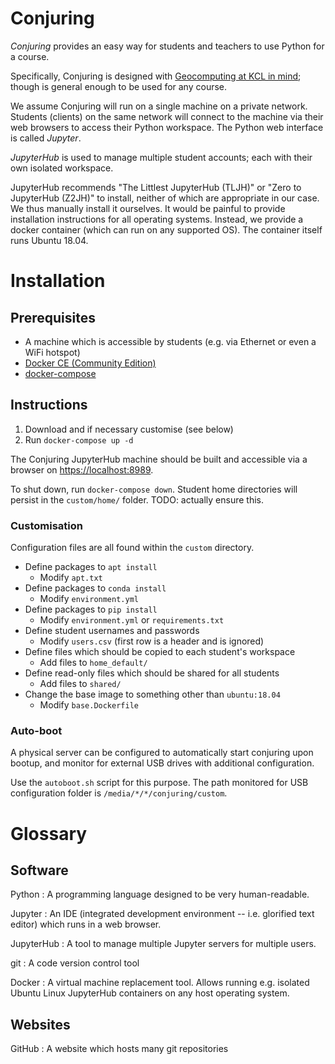 # Conjuring

*Conjuring* provides an easy way for students and teachers to use Python for a
course.

Specifically, Conjuring is designed with [Geocomputing at KCL in mind][geocomp];
though is general enough to be used for any course.

We assume Conjuring will run on a single machine on a private network. Students
(clients) on the same network will connect to the machine via their web browsers
to access their Python workspace. The Python web interface is called *Jupyter*.

*JupyterHub* is used to manage multiple student accounts; each with their own
isolated workspace.

JupyterHub recommends "The Littlest JupyterHub (TLJH)" or "Zero to JupyterHub
(Z2JH)" to install, neither of which are appropriate in our case. We thus
manually install it ourselves. It would be painful to provide installation
instructions for all operating systems. Instead, we provide a docker container
(which can run on any supported OS). The container itself runs Ubuntu 18.04.

[geocomp]: TODO

# Installation

## Prerequisites
- A machine which is accessible by students (e.g. via Ethernet or even a WiFi hotspot)
- [Docker CE (Community Edition)][docker-ce]
- [docker-compose][docker-compose]

[docker-ce]: https://docs.docker.com/install/
[docker-compose]: https://github.com/docker/compose/releases

## Instructions
1. Download and if necessary customise (see below)
2. Run `docker-compose up -d`

The Conjuring JupyterHub machine should be built and accessible via a browser on
<https://localhost:8989>.

To shut down, run `docker-compose down`.
Student home directories will persist in the `custom/home/` folder.
TODO: actually ensure this.

### Customisation
Configuration files are all found within the `custom` directory.

- Define packages to `apt install`
  + Modify `apt.txt`
- Define packages to `conda install`
  + Modify `environment.yml`
- Define packages to `pip install`
  + Modify `environment.yml` or `requirements.txt`
- Define student usernames and passwords
  + Modify `users.csv` (first row is a header and is ignored)
- Define files which should be copied to each student's workspace
  + Add files to `home_default/`
- Define read-only files which should be shared for all students
  + Add files to `shared/`
- Change the base image to something other than `ubuntu:18.04`
  + Modify `base.Dockerfile`

### Auto-boot

A physical server can be configured to automatically start conjuring upon
bootup, and monitor for external USB drives with additional configuration.

Use the `autoboot.sh` script for this purpose. The path monitored for USB
configuration folder is `/media/*/*/conjuring/custom`.

# Glossary

## Software

Python
: A programming language designed to be very human-readable.

Jupyter
: An IDE (integrated development environment -- i.e. glorified text editor) which
runs in a web browser.

JupyterHub
: A tool to manage multiple Jupyter servers for multiple users.

git
: A code version control tool

Docker
: A virtual machine replacement tool. Allows running e.g. isolated Ubuntu Linux JupyterHub containers on any host operating system.

## Websites

GitHub
: A website which hosts many git repositories
